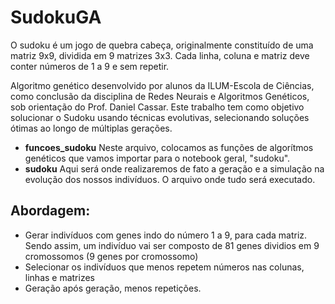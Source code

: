 # SudokuGA
O sudoku é um jogo de quebra cabeça, originalmente constituído de uma matriz 9x9, dividida em 9 matrizes 3x3. Cada linha, coluna e matriz deve conter números de 1 a 9 e sem repetir.
<dt>
Algoritmo genético desenvolvido por alunos da ILUM-Escola de Ciências, como conclusão da disciplina de Redes Neurais e Algoritmos Genéticos, sob orientação do Prof. Daniel Cassar. Este trabalho tem como objetivo solucionar o Sudoku usando técnicas evolutivas, selecionando soluções ótimas ao longo de múltiplas gerações.

*  **funcoes_sudoku** Neste arquivo, colocamos as funções de algorítmos genéticos que vamos importar para o notebook geral, "sudoku".
*  **sudoku** Aqui será onde realizaremos de fato a geração e a simulação na evolução dos nossos indivíduos. O arquivo onde tudo será executado.

## Abordagem:

* Gerar indivíduos com genes indo do número 1 a 9, para cada matriz. Sendo assim, um indivíduo vai ser composto de 81 genes dividios em 9 cromossomos (9 genes por cromossomo)
* Selecionar os indivíduos que menos repetem números nas colunas, linhas e matrizes
* Geração após geração, menos repetições.

